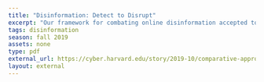 ```yaml
---
title: "Disinformation: Detect to Disrupt"
excerpt: "Our framework for combating online disinformation accepted to the Comparative Approaches to Disinformation workshop hosted by the Berkman Klien Center for Internet and Society."
tags: disinformation
season: fall 2019
assets: none
type: pdf
external_url: https://cyber.harvard.edu/story/2019-10/comparative-approaches-disinformation
layout: external
---
```

